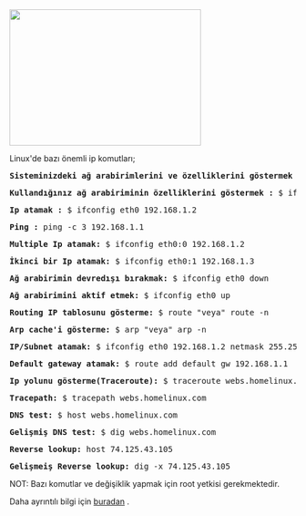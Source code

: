 <html><body><a href="http://img694.imageshack.us/img694/9539/30112008network1.jpg"><img title="Linux IP komutları" src="http://img694.imageshack.us/img694/9539/30112008network1.jpg" alt="" width="336" height="239"></a>

Linux'de bazı önemli ip komutları;
<pre><strong>Sisteminizdeki ağ arabirimlerini ve özelliklerini göstermek :</strong> $ ifconfig</pre>
<pre><strong>Kullandığınız ağ arabiriminin özelliklerini göstermek :</strong> $ ifconfig eth0</pre>
<pre><strong>Ip atamak :</strong> $ ifconfig eth0 192.168.1.2</pre>
<pre><strong>Ping :</strong> ping -c 3 192.168.1.1</pre>
<pre><strong>Multiple Ip atamak:</strong> $ ifconfig eth0:0 192.168.1.2</pre>
<pre><strong>İkinci bir Ip atamak:</strong> $ ifconfig eth0:1 192.168.1.3</pre>
<pre><strong>Ağ arabirimin devredışı bırakmak:</strong> $ ifconfig eth0 down</pre>
<pre><strong>Ağ arabirimini aktif etmek:</strong> $ ifconfig eth0 up</pre>
<pre><strong>Routing IP tablosunu gösterme:</strong> $ route "veya" route -n</pre>
<pre><strong>Arp cache'i gösterme:</strong> $ arp "veya" arp -n</pre>
<pre><strong>IP/Subnet atamak:</strong> $ ifconfig eth0 192.168.1.2 netmask 255.255.255.0</pre>
<pre><strong>Default gateway atamak:</strong> $ route add default gw 192.168.1.1</pre>
<pre><strong>Ip yolunu gösterme(Traceroute):</strong> $ traceroute webs.homelinux.com</pre>
<pre><strong>Tracepath:</strong> $ tracepath webs.homelinux.com</pre>
<pre><strong>DNS test:</strong> $ host webs.homelinux.com</pre>
<pre><strong>Gelişmiş DNS test:</strong> $ dig webs.homelinux.com</pre>
<pre><strong>Reverse lookup:</strong> host 74.125.43.105</pre>
<pre><strong>Gelişmeiş Reverse lookup:</strong> dig -x 74.125.43.105
</pre>
NOT: Bazı komutlar ve değişiklik yapmak için root yetkisi gerekmektedir.

Daha ayrıntılı bilgi için <a href="http://www.whatismyip.com/faq/linux-ip-commands.asp">buradan</a> .</body></html>